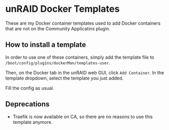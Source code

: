 # unRAID Docker Templates

These are my Docker container templates used to add Docker containers that are not on the Community Applicatins plugin.

## How to install a template
In order to use one of these containers, simply add the template file to `/boot/config/plugins/dockerMan/templates-user`.

Then, on the Docker tab in the unRAID web GUI, click `Add Container`. In the template dropdown, select the template you just added.

Fill the config as usual.

## Deprecations
* Traefik is now available on CA, so there are no reasons to use this template anymore.

